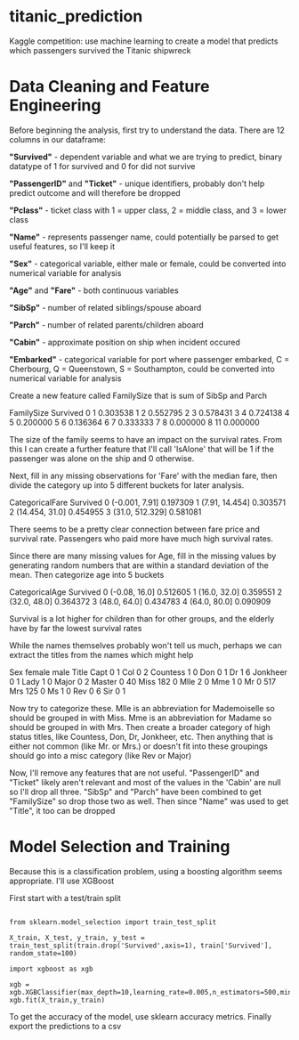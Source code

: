 # titanic_prediction
Kaggle competition: use machine learning to create a model that predicts which passengers survived the Titanic shipwreck


# Data Cleaning and Feature Engineering

Before beginning the analysis, first try to understand the data. There are 12 columns in our dataframe:

**"Survived"** - dependent variable and what we are trying to predict, binary datatype of 1 for survived and 0 for did not survive

**"PassengerID"** and **"Ticket"** - unique identifiers, probably don't help predict outcome and will therefore be dropped 

**"Pclass"** - ticket class with 1 = upper class, 2 = middle class, and 3 = lower class

**"Name"** - represents passenger name, could potentially be parsed to get useful features, so I'll keep it

**"Sex"** - categorical variable, either male or female, could be converted into numerical variable for analysis

**"Age"** and **"Fare"** - both continuous variables

**"SibSp"** - number of related siblings/spouse aboard

**"Parch"** - number of related parents/children aboard

**"Cabin"** - approximate position on ship when incident occured

**"Embarked"** - categorical variable for port where passenger embarked, C = Cherbourg, Q = Queenstown, S = Southampton, could be converted into numerical variable for analysis


Create a new feature called FamilySize that is sum of SibSp and Parch

   FamilySize  Survived
0           1  0.303538
1           2  0.552795
2           3  0.578431
3           4  0.724138
4           5  0.200000
5           6  0.136364
6           7  0.333333
7           8  0.000000
8          11  0.000000


The size of the family seems to have an impact on the survival rates. From this I can create a further feature that I'll call 'IsAlone' that will be 1 if the passenger was alone on the ship and 0 otherwise.

Next, fill in any missing observations for 'Fare' with the median fare, then divide the category up into 5 different buckets for later analysis.

   CategoricalFare  Survived
0   (-0.001, 7.91]  0.197309
1   (7.91, 14.454]  0.303571
2   (14.454, 31.0]  0.454955
3  (31.0, 512.329]  0.581081

There seems to be a pretty clear connection between fare price and survival rate. Passengers who paid more have much high survival rates.

Since there are many missing values for Age, fill in the missing values by generating random numbers that are within a standard deviation of the mean. Then categorize age into 5 buckets

  CategoricalAge  Survived
0  (-0.08, 16.0]  0.512605
1   (16.0, 32.0]  0.359551
2   (32.0, 48.0]  0.364372
3   (48.0, 64.0]  0.434783
4   (64.0, 80.0]  0.090909

Survival is a lot higher for children than for other groups, and the elderly have by far the lowest survival rates

While the names themselves probably won't tell us much, perhaps we can extract the titles from the names which might help

Sex       female  male
Title
Capt           0     1
Col            0     2
Countess       1     0
Don            0     1
Dr             1     6
Jonkheer       0     1
Lady           1     0
Major          0     2
Master         0    40
Miss         182     0
Mlle           2     0
Mme            1     0
Mr             0   517
Mrs          125     0
Ms             1     0
Rev            0     6
Sir            0     1

Now try to categorize these. Mlle is an abbreviation for Mademoiselle so should be grouped in with Miss. Mme is an abbreviation for Madame so should be grouped in with Mrs. Then create a broader category of high status titles, like Countess, Don, Dr, Jonkheer, etc. Then anything that is either not common (like Mr. or Mrs.) or doesn't fit into these groupings should go into a misc category (like Rev or Major)

Now, I'll remove any features that are not useful. "PassengerID" and "Ticket" likely aren't relevant and most of the values in the 'Cabin' are null so I'll drop all three. "SibSp" and "Parch" have been combined to get "FamilySize" so drop those two as well. Then since "Name" was used to get "Title", it too can be dropped

# Model Selection and Training
Because this is a classification problem, using a boosting algorithm seems appropriate. I'll use XGBoost

First start with a test/train split

<pre><code>
from sklearn.model_selection import train_test_split

X_train, X_test, y_train, y_test = train_test_split(train.drop('Survived',axis=1), train['Survived'], random_state=100)

import xgboost as xgb

xgb = xgb.XGBClassifier(max_depth=10,learning_rate=0.005,n_estimators=500,min_child_weight=2)
xgb.fit(X_train,y_train)
</code></pre>

To get the accuracy of the model, use sklearn accuracy metrics. Finally export the predictions to a csv





